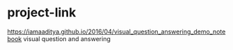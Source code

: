 # project-link
https://iamaaditya.github.io/2016/04/visual_question_answering_demo_notebook  visual question and answering
